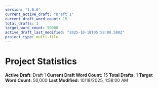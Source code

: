 ```yaml
---
version: "1.0.0"
current_active_draft: "Draft 1"
current_draft_word_count: 15
total_drafts: 1
target_word_count: 50000
active_draft_last_modified: "2025-10-18T05:58:00.580Z"
project_type: multi-file
---
```


# Project Statistics

**Active Draft:** Draft 1
**Current Draft Word Count:** 15
**Total Drafts:** 1
**Target Word Count:** 50,000
**Last Modified:** 10/18/2025, 1:58:00 AM
